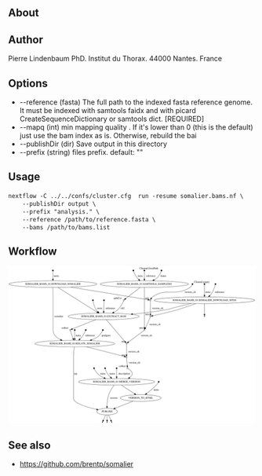 
## About


## Author

Pierre Lindenbaum PhD. Institut du Thorax. 44000 Nantes. France

## Options

  * --reference (fasta) The full path to the indexed fasta reference genome. It must be indexed with samtools faidx and with picard CreateSequenceDictionary or samtools dict. [REQUIRED]
  * --mapq (int)  min mapping quality . If it's lower than 0 (this is the default) just use the bam index as is. Otherwise, rebuild the bai
  * --publishDir (dir) Save output in this directory
  * --prefix (string) files prefix. default: ""

## Usage

```
nextflow -C ../../confs/cluster.cfg  run -resume somalier.bams.nf \
	--publishDir output \
	--prefix "analysis." \
	--reference /path/to/reference.fasta \
	--bams /path/to/bams.list
```

## Workflow

![workflow](./workflow.svg)
  
## See also

* https://github.com/brentp/somalier


